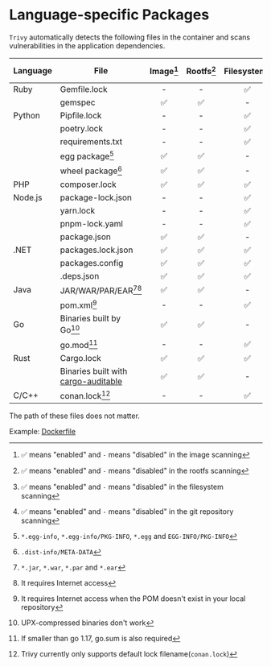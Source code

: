 # Language-specific Packages

`Trivy` automatically detects the following files in the container and scans vulnerabilities in the application dependencies.

| Language | File                                                                                       | Image[^8] | Rootfs[^9] | Filesystem[^10] | Repository[^11] | Dev dependencies |
|----------|--------------------------------------------------------------------------------------------| :-------: | :--------: | :-------------: | :-------------: | ---------------- |
| Ruby     | Gemfile.lock                                                                               |     -     |     -      |        ✅        |        ✅        | included         |
|          | gemspec                                                                                    |     ✅     |     ✅      |        -        |        -        | included         |
| Python   | Pipfile.lock                                                                               |     -     |     -      |        ✅        |        ✅        | excluded         |
|          | poetry.lock                                                                                |     -     |     -      |        ✅        |        ✅        | included         |
|          | requirements.txt                                                                           |     -     |     -      |        ✅        |        ✅        | included         |
|          | egg package[^1]                                                                            |     ✅     |     ✅      |        -        |        -        | excluded         |
|          | wheel package[^2]                                                                          |     ✅     |     ✅      |        -        |        -        | excluded         |
| PHP      | composer.lock                                                                              |     ✅     |     ✅      |        ✅        |        ✅        | excluded         |
| Node.js  | package-lock.json                                                                          |     -     |     -      |        ✅        |        ✅        | excluded         |
|          | yarn.lock                                                                                  |     -     |     -      |        ✅        |        ✅        | included         |
|          | pnpm-lock.yaml                                                                             |     -     |     -      |        ✅        |        ✅        | excluded         |
|          | package.json                                                                               |     ✅     |     ✅      |        -        |        -        | excluded         |
| .NET     | packages.lock.json                                                                         |     ✅     |     ✅      |        ✅        |        ✅        | included         |
|          | packages.config                                                                            |     ✅     |     ✅      |        ✅        |        ✅        | excluded         |
|          | .deps.json                                                                                 |     ✅     |     ✅      |        ✅        |        ✅        | excluded         |
| Java     | JAR/WAR/PAR/EAR[^3][^4]                                                                    |     ✅     |     ✅      |        -        |        -        | included         |
|          | pom.xml[^5]                                                                                |     -     |     -      |        ✅        |        ✅        | excluded         |
| Go       | Binaries built by Go[^6]                                                                   |     ✅     |     ✅      |        -        |        -        | excluded         |
|          | go.mod[^7]                                                                                 |     -     |     -      |        ✅        |        ✅        | included         |
| Rust     | Cargo.lock                                                                                 |     ✅     |     ✅      |        ✅        |        ✅        | included         |
|          | Binaries built with [cargo-auditable](https://github.com/rust-secure-code/cargo-auditable) |     ✅     |     ✅      |        -        |        -        | excluded   |
| C/C++    | conan.lock[^12]                                                                            |     -     |     -      |        ✅        |        ✅        | excluded         |

The path of these files does not matter.

Example: [Dockerfile](https://github.com/aquasecurity/trivy-ci-test/blob/main/Dockerfile)

[^1]: `*.egg-info`, `*.egg-info/PKG-INFO`, `*.egg` and `EGG-INFO/PKG-INFO`
[^2]: `.dist-info/META-DATA`
[^3]: `*.jar`, `*.war`, `*.par` and `*.ear`
[^4]: It requires Internet access
[^5]: It requires Internet access when the POM doesn't exist in your local repository
[^6]: UPX-compressed binaries don't work
[^7]: If smaller than go 1.17, go.sum is also required
[^8]: ✅ means "enabled" and `-` means "disabled" in the image scanning
[^9]: ✅ means "enabled" and `-` means "disabled" in the rootfs scanning
[^10]: ✅ means "enabled" and `-` means "disabled" in the filesystem scanning
[^11]: ✅ means "enabled" and `-` means "disabled" in the git repository scanning
[^12]: Trivy currently only supports default lock filename(`conan.lock`)